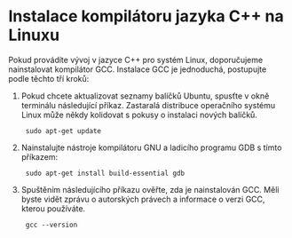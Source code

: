 <h1 data-loc-id="walkthrough.linux.install.compiler">Instalace kompilátoru jazyka C++ na Linuxu</h1>
<p data-loc-id="walkthrough.linux.text1">Pokud provádíte vývoj v jazyce C++ pro systém Linux, doporučujeme nainstalovat kompilátor GCC. Instalace GCC je jednoduchá, postupujte podle těchto tří kroků:</p>
<ol>
<li><p data-loc-id="walkthrough.linux.text2">Pokud chcete aktualizovat seznamy balíčků Ubuntu, spusťte v okně terminálu následující příkaz. Zastaralá distribuce operačního systému Linux může někdy kolidovat s pokusy o instalaci nových balíčků.</p>
<pre><code class="lang-bash"> sudo apt-<span class="hljs-built_in">get</span> <span class="hljs-keyword">update</span>
</code></pre>
</li>
<li><p data-loc-id="walkthrough.linux.text3">Nainstalujte nástroje kompilátoru GNU a ladicího programu GDB s tímto příkazem:</p>
<pre><code class="lang-bash"> sudo apt-<span class="hljs-meta">get</span> install <span class="hljs-keyword">build-essential </span>gdb
</code></pre>
</li>
<li><p data-loc-id="walkthrough.linux.text4">Spuštěním následujícího příkazu ověřte, zda je nainstalován GCC. Měli byste vidět zprávu o autorských právech a informace o verzi GCC, kterou používáte.</p>
<pre><code class="lang-bash"> gcc <span class="hljs-comment">--version</span>
</code></pre>
</li>
</ol>

